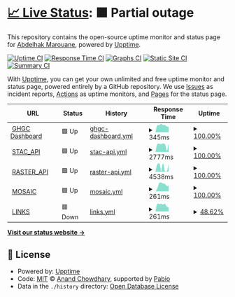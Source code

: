 # [📈 Live Status](https://amarouane-ABDELHAK.github.io/ghgc-services-status): <!--live status--> **🟧 Partial outage**

This repository contains the open-source uptime monitor and status page for [Abdelhak Marouane](https://www.itsc.uah.edu/home/personnel/Abdelhak-Marouane), powered by [Upptime](https://github.com/upptime/upptime).

[![Uptime CI](https://github.com/amarouane-ABDELHAK/ghgc-services-status/workflows/Uptime%20CI/badge.svg)](https://github.com/amarouane-ABDELHAK/ghgc-services-status/actions?query=workflow%3A%22Uptime+CI%22)
[![Response Time CI](https://github.com/amarouane-ABDELHAK/ghgc-services-status/workflows/Response%20Time%20CI/badge.svg)](https://github.com/amarouane-ABDELHAK/ghgc-services-status/actions?query=workflow%3A%22Response+Time+CI%22)
[![Graphs CI](https://github.com/amarouane-ABDELHAK/ghgc-services-status/workflows/Graphs%20CI/badge.svg)](https://github.com/amarouane-ABDELHAK/ghgc-services-status/actions?query=workflow%3A%22Graphs+CI%22)
[![Static Site CI](https://github.com/amarouane-ABDELHAK/ghgc-services-status/workflows/Static%20Site%20CI/badge.svg)](https://github.com/amarouane-ABDELHAK/ghgc-services-status/actions?query=workflow%3A%22Static+Site+CI%22)
[![Summary CI](https://github.com/amarouane-ABDELHAK/ghgc-services-status/workflows/Summary%20CI/badge.svg)](https://github.com/amarouane-ABDELHAK/ghgc-services-status/actions?query=workflow%3A%22Summary+CI%22)

With [Upptime](https://upptime.js.org), you can get your own unlimited and free uptime monitor and status page, powered entirely by a GitHub repository. We use [Issues](https://github.com/amarouane-ABDELHAK/ghgc-services-status/issues) as incident reports, [Actions](https://github.com/amarouane-ABDELHAK/ghgc-services-status/actions) as uptime monitors, and [Pages](https://amarouane-ABDELHAK.github.io/ghgc-services-status) for the status page.

<!--start: status pages-->
<!-- This summary is generated by Upptime (https://github.com/upptime/upptime) -->
<!-- Do not edit this manually, your changes will be overwritten -->
<!-- prettier-ignore -->
| URL | Status | History | Response Time | Uptime |
| --- | ------ | ------- | ------------- | ------ |
| <img alt="" src="https://icons.duckduckgo.com/ip3/earth.gov.ico" height="13"> [GHGC Dashboard](https://earth.gov/ghgcenter) | 🟩 Up | [ghgc-dashboard.yml](https://github.com/amarouane-ABDELHAK/ghgc-services-status/commits/HEAD/history/ghgc-dashboard.yml) | <details><summary><img alt="Response time graph" src="./graphs/ghgc-dashboard/response-time-week.png" height="20"> 345ms</summary><br><a href="https://amarouane-ABDELHAK.github.io/ghgc-services-status/history/ghgc-dashboard"><img alt="Response time 325" src="https://img.shields.io/endpoint?url=https%3A%2F%2Fraw.githubusercontent.com%2Famarouane-ABDELHAK%2Fghgc-services-status%2FHEAD%2Fapi%2Fghgc-dashboard%2Fresponse-time.json"></a><br><a href="https://amarouane-ABDELHAK.github.io/ghgc-services-status/history/ghgc-dashboard"><img alt="24-hour response time 272" src="https://img.shields.io/endpoint?url=https%3A%2F%2Fraw.githubusercontent.com%2Famarouane-ABDELHAK%2Fghgc-services-status%2FHEAD%2Fapi%2Fghgc-dashboard%2Fresponse-time-day.json"></a><br><a href="https://amarouane-ABDELHAK.github.io/ghgc-services-status/history/ghgc-dashboard"><img alt="7-day response time 345" src="https://img.shields.io/endpoint?url=https%3A%2F%2Fraw.githubusercontent.com%2Famarouane-ABDELHAK%2Fghgc-services-status%2FHEAD%2Fapi%2Fghgc-dashboard%2Fresponse-time-week.json"></a><br><a href="https://amarouane-ABDELHAK.github.io/ghgc-services-status/history/ghgc-dashboard"><img alt="30-day response time 325" src="https://img.shields.io/endpoint?url=https%3A%2F%2Fraw.githubusercontent.com%2Famarouane-ABDELHAK%2Fghgc-services-status%2FHEAD%2Fapi%2Fghgc-dashboard%2Fresponse-time-month.json"></a><br><a href="https://amarouane-ABDELHAK.github.io/ghgc-services-status/history/ghgc-dashboard"><img alt="1-year response time 325" src="https://img.shields.io/endpoint?url=https%3A%2F%2Fraw.githubusercontent.com%2Famarouane-ABDELHAK%2Fghgc-services-status%2FHEAD%2Fapi%2Fghgc-dashboard%2Fresponse-time-year.json"></a></details> | <details><summary><a href="https://amarouane-ABDELHAK.github.io/ghgc-services-status/history/ghgc-dashboard">100.00%</a></summary><a href="https://amarouane-ABDELHAK.github.io/ghgc-services-status/history/ghgc-dashboard"><img alt="All-time uptime 100.00%" src="https://img.shields.io/endpoint?url=https%3A%2F%2Fraw.githubusercontent.com%2Famarouane-ABDELHAK%2Fghgc-services-status%2FHEAD%2Fapi%2Fghgc-dashboard%2Fuptime.json"></a><br><a href="https://amarouane-ABDELHAK.github.io/ghgc-services-status/history/ghgc-dashboard"><img alt="24-hour uptime 100.00%" src="https://img.shields.io/endpoint?url=https%3A%2F%2Fraw.githubusercontent.com%2Famarouane-ABDELHAK%2Fghgc-services-status%2FHEAD%2Fapi%2Fghgc-dashboard%2Fuptime-day.json"></a><br><a href="https://amarouane-ABDELHAK.github.io/ghgc-services-status/history/ghgc-dashboard"><img alt="7-day uptime 100.00%" src="https://img.shields.io/endpoint?url=https%3A%2F%2Fraw.githubusercontent.com%2Famarouane-ABDELHAK%2Fghgc-services-status%2FHEAD%2Fapi%2Fghgc-dashboard%2Fuptime-week.json"></a><br><a href="https://amarouane-ABDELHAK.github.io/ghgc-services-status/history/ghgc-dashboard"><img alt="30-day uptime 100.00%" src="https://img.shields.io/endpoint?url=https%3A%2F%2Fraw.githubusercontent.com%2Famarouane-ABDELHAK%2Fghgc-services-status%2FHEAD%2Fapi%2Fghgc-dashboard%2Fuptime-month.json"></a><br><a href="https://amarouane-ABDELHAK.github.io/ghgc-services-status/history/ghgc-dashboard"><img alt="1-year uptime 100.00%" src="https://img.shields.io/endpoint?url=https%3A%2F%2Fraw.githubusercontent.com%2Famarouane-ABDELHAK%2Fghgc-services-status%2FHEAD%2Fapi%2Fghgc-dashboard%2Fuptime-year.json"></a></details>
| <img alt="" src="https://icons.duckduckgo.com/ip3/ghg.center.ico" height="13"> [STAC_API](https://ghg.center/api/stac/_mgmt/ping) | 🟩 Up | [stac-api.yml](https://github.com/amarouane-ABDELHAK/ghgc-services-status/commits/HEAD/history/stac-api.yml) | <details><summary><img alt="Response time graph" src="./graphs/stac-api/response-time-week.png" height="20"> 2777ms</summary><br><a href="https://amarouane-ABDELHAK.github.io/ghgc-services-status/history/stac-api"><img alt="Response time 2892" src="https://img.shields.io/endpoint?url=https%3A%2F%2Fraw.githubusercontent.com%2Famarouane-ABDELHAK%2Fghgc-services-status%2FHEAD%2Fapi%2Fstac-api%2Fresponse-time.json"></a><br><a href="https://amarouane-ABDELHAK.github.io/ghgc-services-status/history/stac-api"><img alt="24-hour response time 3178" src="https://img.shields.io/endpoint?url=https%3A%2F%2Fraw.githubusercontent.com%2Famarouane-ABDELHAK%2Fghgc-services-status%2FHEAD%2Fapi%2Fstac-api%2Fresponse-time-day.json"></a><br><a href="https://amarouane-ABDELHAK.github.io/ghgc-services-status/history/stac-api"><img alt="7-day response time 2777" src="https://img.shields.io/endpoint?url=https%3A%2F%2Fraw.githubusercontent.com%2Famarouane-ABDELHAK%2Fghgc-services-status%2FHEAD%2Fapi%2Fstac-api%2Fresponse-time-week.json"></a><br><a href="https://amarouane-ABDELHAK.github.io/ghgc-services-status/history/stac-api"><img alt="30-day response time 2892" src="https://img.shields.io/endpoint?url=https%3A%2F%2Fraw.githubusercontent.com%2Famarouane-ABDELHAK%2Fghgc-services-status%2FHEAD%2Fapi%2Fstac-api%2Fresponse-time-month.json"></a><br><a href="https://amarouane-ABDELHAK.github.io/ghgc-services-status/history/stac-api"><img alt="1-year response time 2892" src="https://img.shields.io/endpoint?url=https%3A%2F%2Fraw.githubusercontent.com%2Famarouane-ABDELHAK%2Fghgc-services-status%2FHEAD%2Fapi%2Fstac-api%2Fresponse-time-year.json"></a></details> | <details><summary><a href="https://amarouane-ABDELHAK.github.io/ghgc-services-status/history/stac-api">100.00%</a></summary><a href="https://amarouane-ABDELHAK.github.io/ghgc-services-status/history/stac-api"><img alt="All-time uptime 100.00%" src="https://img.shields.io/endpoint?url=https%3A%2F%2Fraw.githubusercontent.com%2Famarouane-ABDELHAK%2Fghgc-services-status%2FHEAD%2Fapi%2Fstac-api%2Fuptime.json"></a><br><a href="https://amarouane-ABDELHAK.github.io/ghgc-services-status/history/stac-api"><img alt="24-hour uptime 100.00%" src="https://img.shields.io/endpoint?url=https%3A%2F%2Fraw.githubusercontent.com%2Famarouane-ABDELHAK%2Fghgc-services-status%2FHEAD%2Fapi%2Fstac-api%2Fuptime-day.json"></a><br><a href="https://amarouane-ABDELHAK.github.io/ghgc-services-status/history/stac-api"><img alt="7-day uptime 100.00%" src="https://img.shields.io/endpoint?url=https%3A%2F%2Fraw.githubusercontent.com%2Famarouane-ABDELHAK%2Fghgc-services-status%2FHEAD%2Fapi%2Fstac-api%2Fuptime-week.json"></a><br><a href="https://amarouane-ABDELHAK.github.io/ghgc-services-status/history/stac-api"><img alt="30-day uptime 100.00%" src="https://img.shields.io/endpoint?url=https%3A%2F%2Fraw.githubusercontent.com%2Famarouane-ABDELHAK%2Fghgc-services-status%2FHEAD%2Fapi%2Fstac-api%2Fuptime-month.json"></a><br><a href="https://amarouane-ABDELHAK.github.io/ghgc-services-status/history/stac-api"><img alt="1-year uptime 100.00%" src="https://img.shields.io/endpoint?url=https%3A%2F%2Fraw.githubusercontent.com%2Famarouane-ABDELHAK%2Fghgc-services-status%2FHEAD%2Fapi%2Fstac-api%2Fuptime-year.json"></a></details>
| <img alt="" src="https://icons.duckduckgo.com/ip3/ghg.center.ico" height="13"> [RASTER_API](https://ghg.center/api/raster/healthz) | 🟩 Up | [raster-api.yml](https://github.com/amarouane-ABDELHAK/ghgc-services-status/commits/HEAD/history/raster-api.yml) | <details><summary><img alt="Response time graph" src="./graphs/raster-api/response-time-week.png" height="20"> 4538ms</summary><br><a href="https://amarouane-ABDELHAK.github.io/ghgc-services-status/history/raster-api"><img alt="Response time 4003" src="https://img.shields.io/endpoint?url=https%3A%2F%2Fraw.githubusercontent.com%2Famarouane-ABDELHAK%2Fghgc-services-status%2FHEAD%2Fapi%2Fraster-api%2Fresponse-time.json"></a><br><a href="https://amarouane-ABDELHAK.github.io/ghgc-services-status/history/raster-api"><img alt="24-hour response time 7123" src="https://img.shields.io/endpoint?url=https%3A%2F%2Fraw.githubusercontent.com%2Famarouane-ABDELHAK%2Fghgc-services-status%2FHEAD%2Fapi%2Fraster-api%2Fresponse-time-day.json"></a><br><a href="https://amarouane-ABDELHAK.github.io/ghgc-services-status/history/raster-api"><img alt="7-day response time 4538" src="https://img.shields.io/endpoint?url=https%3A%2F%2Fraw.githubusercontent.com%2Famarouane-ABDELHAK%2Fghgc-services-status%2FHEAD%2Fapi%2Fraster-api%2Fresponse-time-week.json"></a><br><a href="https://amarouane-ABDELHAK.github.io/ghgc-services-status/history/raster-api"><img alt="30-day response time 4003" src="https://img.shields.io/endpoint?url=https%3A%2F%2Fraw.githubusercontent.com%2Famarouane-ABDELHAK%2Fghgc-services-status%2FHEAD%2Fapi%2Fraster-api%2Fresponse-time-month.json"></a><br><a href="https://amarouane-ABDELHAK.github.io/ghgc-services-status/history/raster-api"><img alt="1-year response time 4003" src="https://img.shields.io/endpoint?url=https%3A%2F%2Fraw.githubusercontent.com%2Famarouane-ABDELHAK%2Fghgc-services-status%2FHEAD%2Fapi%2Fraster-api%2Fresponse-time-year.json"></a></details> | <details><summary><a href="https://amarouane-ABDELHAK.github.io/ghgc-services-status/history/raster-api">100.00%</a></summary><a href="https://amarouane-ABDELHAK.github.io/ghgc-services-status/history/raster-api"><img alt="All-time uptime 100.00%" src="https://img.shields.io/endpoint?url=https%3A%2F%2Fraw.githubusercontent.com%2Famarouane-ABDELHAK%2Fghgc-services-status%2FHEAD%2Fapi%2Fraster-api%2Fuptime.json"></a><br><a href="https://amarouane-ABDELHAK.github.io/ghgc-services-status/history/raster-api"><img alt="24-hour uptime 100.00%" src="https://img.shields.io/endpoint?url=https%3A%2F%2Fraw.githubusercontent.com%2Famarouane-ABDELHAK%2Fghgc-services-status%2FHEAD%2Fapi%2Fraster-api%2Fuptime-day.json"></a><br><a href="https://amarouane-ABDELHAK.github.io/ghgc-services-status/history/raster-api"><img alt="7-day uptime 100.00%" src="https://img.shields.io/endpoint?url=https%3A%2F%2Fraw.githubusercontent.com%2Famarouane-ABDELHAK%2Fghgc-services-status%2FHEAD%2Fapi%2Fraster-api%2Fuptime-week.json"></a><br><a href="https://amarouane-ABDELHAK.github.io/ghgc-services-status/history/raster-api"><img alt="30-day uptime 100.00%" src="https://img.shields.io/endpoint?url=https%3A%2F%2Fraw.githubusercontent.com%2Famarouane-ABDELHAK%2Fghgc-services-status%2FHEAD%2Fapi%2Fraster-api%2Fuptime-month.json"></a><br><a href="https://amarouane-ABDELHAK.github.io/ghgc-services-status/history/raster-api"><img alt="1-year uptime 100.00%" src="https://img.shields.io/endpoint?url=https%3A%2F%2Fraw.githubusercontent.com%2Famarouane-ABDELHAK%2Fghgc-services-status%2FHEAD%2Fapi%2Fraster-api%2Fuptime-year.json"></a></details>
| <img alt="" src="https://icons.duckduckgo.com/ip3/ghg.center.ico" height="13"> [MOSAIC](https://ghg.center/api/raster/mosaic/list) | 🟩 Up | [mosaic.yml](https://github.com/amarouane-ABDELHAK/ghgc-services-status/commits/HEAD/history/mosaic.yml) | <details><summary><img alt="Response time graph" src="./graphs/mosaic/response-time-week.png" height="20"> 261ms</summary><br><a href="https://amarouane-ABDELHAK.github.io/ghgc-services-status/history/mosaic"><img alt="Response time 251" src="https://img.shields.io/endpoint?url=https%3A%2F%2Fraw.githubusercontent.com%2Famarouane-ABDELHAK%2Fghgc-services-status%2FHEAD%2Fapi%2Fmosaic%2Fresponse-time.json"></a><br><a href="https://amarouane-ABDELHAK.github.io/ghgc-services-status/history/mosaic"><img alt="24-hour response time 222" src="https://img.shields.io/endpoint?url=https%3A%2F%2Fraw.githubusercontent.com%2Famarouane-ABDELHAK%2Fghgc-services-status%2FHEAD%2Fapi%2Fmosaic%2Fresponse-time-day.json"></a><br><a href="https://amarouane-ABDELHAK.github.io/ghgc-services-status/history/mosaic"><img alt="7-day response time 261" src="https://img.shields.io/endpoint?url=https%3A%2F%2Fraw.githubusercontent.com%2Famarouane-ABDELHAK%2Fghgc-services-status%2FHEAD%2Fapi%2Fmosaic%2Fresponse-time-week.json"></a><br><a href="https://amarouane-ABDELHAK.github.io/ghgc-services-status/history/mosaic"><img alt="30-day response time 251" src="https://img.shields.io/endpoint?url=https%3A%2F%2Fraw.githubusercontent.com%2Famarouane-ABDELHAK%2Fghgc-services-status%2FHEAD%2Fapi%2Fmosaic%2Fresponse-time-month.json"></a><br><a href="https://amarouane-ABDELHAK.github.io/ghgc-services-status/history/mosaic"><img alt="1-year response time 251" src="https://img.shields.io/endpoint?url=https%3A%2F%2Fraw.githubusercontent.com%2Famarouane-ABDELHAK%2Fghgc-services-status%2FHEAD%2Fapi%2Fmosaic%2Fresponse-time-year.json"></a></details> | <details><summary><a href="https://amarouane-ABDELHAK.github.io/ghgc-services-status/history/mosaic">100.00%</a></summary><a href="https://amarouane-ABDELHAK.github.io/ghgc-services-status/history/mosaic"><img alt="All-time uptime 100.00%" src="https://img.shields.io/endpoint?url=https%3A%2F%2Fraw.githubusercontent.com%2Famarouane-ABDELHAK%2Fghgc-services-status%2FHEAD%2Fapi%2Fmosaic%2Fuptime.json"></a><br><a href="https://amarouane-ABDELHAK.github.io/ghgc-services-status/history/mosaic"><img alt="24-hour uptime 100.00%" src="https://img.shields.io/endpoint?url=https%3A%2F%2Fraw.githubusercontent.com%2Famarouane-ABDELHAK%2Fghgc-services-status%2FHEAD%2Fapi%2Fmosaic%2Fuptime-day.json"></a><br><a href="https://amarouane-ABDELHAK.github.io/ghgc-services-status/history/mosaic"><img alt="7-day uptime 100.00%" src="https://img.shields.io/endpoint?url=https%3A%2F%2Fraw.githubusercontent.com%2Famarouane-ABDELHAK%2Fghgc-services-status%2FHEAD%2Fapi%2Fmosaic%2Fuptime-week.json"></a><br><a href="https://amarouane-ABDELHAK.github.io/ghgc-services-status/history/mosaic"><img alt="30-day uptime 100.00%" src="https://img.shields.io/endpoint?url=https%3A%2F%2Fraw.githubusercontent.com%2Famarouane-ABDELHAK%2Fghgc-services-status%2FHEAD%2Fapi%2Fmosaic%2Fuptime-month.json"></a><br><a href="https://amarouane-ABDELHAK.github.io/ghgc-services-status/history/mosaic"><img alt="1-year uptime 100.00%" src="https://img.shields.io/endpoint?url=https%3A%2F%2Fraw.githubusercontent.com%2Famarouane-ABDELHAK%2Fghgc-services-status%2FHEAD%2Fapi%2Fmosaic%2Fuptime-year.json"></a></details>
| <img alt="" src="https://icons.duckduckgo.com/ip3/ghg.center.ico" height="13"> [LINKS](https://ghg.center/api/raster/urlhealthz) | 🟥 Down | [links.yml](https://github.com/amarouane-ABDELHAK/ghgc-services-status/commits/HEAD/history/links.yml) | <details><summary><img alt="Response time graph" src="./graphs/links/response-time-week.png" height="20"> 261ms</summary><br><a href="https://amarouane-ABDELHAK.github.io/ghgc-services-status/history/links"><img alt="Response time 238" src="https://img.shields.io/endpoint?url=https%3A%2F%2Fraw.githubusercontent.com%2Famarouane-ABDELHAK%2Fghgc-services-status%2FHEAD%2Fapi%2Flinks%2Fresponse-time.json"></a><br><a href="https://amarouane-ABDELHAK.github.io/ghgc-services-status/history/links"><img alt="24-hour response time 155" src="https://img.shields.io/endpoint?url=https%3A%2F%2Fraw.githubusercontent.com%2Famarouane-ABDELHAK%2Fghgc-services-status%2FHEAD%2Fapi%2Flinks%2Fresponse-time-day.json"></a><br><a href="https://amarouane-ABDELHAK.github.io/ghgc-services-status/history/links"><img alt="7-day response time 261" src="https://img.shields.io/endpoint?url=https%3A%2F%2Fraw.githubusercontent.com%2Famarouane-ABDELHAK%2Fghgc-services-status%2FHEAD%2Fapi%2Flinks%2Fresponse-time-week.json"></a><br><a href="https://amarouane-ABDELHAK.github.io/ghgc-services-status/history/links"><img alt="30-day response time 238" src="https://img.shields.io/endpoint?url=https%3A%2F%2Fraw.githubusercontent.com%2Famarouane-ABDELHAK%2Fghgc-services-status%2FHEAD%2Fapi%2Flinks%2Fresponse-time-month.json"></a><br><a href="https://amarouane-ABDELHAK.github.io/ghgc-services-status/history/links"><img alt="1-year response time 238" src="https://img.shields.io/endpoint?url=https%3A%2F%2Fraw.githubusercontent.com%2Famarouane-ABDELHAK%2Fghgc-services-status%2FHEAD%2Fapi%2Flinks%2Fresponse-time-year.json"></a></details> | <details><summary><a href="https://amarouane-ABDELHAK.github.io/ghgc-services-status/history/links">48.62%</a></summary><a href="https://amarouane-ABDELHAK.github.io/ghgc-services-status/history/links"><img alt="All-time uptime 22.21%" src="https://img.shields.io/endpoint?url=https%3A%2F%2Fraw.githubusercontent.com%2Famarouane-ABDELHAK%2Fghgc-services-status%2FHEAD%2Fapi%2Flinks%2Fuptime.json"></a><br><a href="https://amarouane-ABDELHAK.github.io/ghgc-services-status/history/links"><img alt="24-hour uptime 100.00%" src="https://img.shields.io/endpoint?url=https%3A%2F%2Fraw.githubusercontent.com%2Famarouane-ABDELHAK%2Fghgc-services-status%2FHEAD%2Fapi%2Flinks%2Fuptime-day.json"></a><br><a href="https://amarouane-ABDELHAK.github.io/ghgc-services-status/history/links"><img alt="7-day uptime 48.62%" src="https://img.shields.io/endpoint?url=https%3A%2F%2Fraw.githubusercontent.com%2Famarouane-ABDELHAK%2Fghgc-services-status%2FHEAD%2Fapi%2Flinks%2Fuptime-week.json"></a><br><a href="https://amarouane-ABDELHAK.github.io/ghgc-services-status/history/links"><img alt="30-day uptime 22.21%" src="https://img.shields.io/endpoint?url=https%3A%2F%2Fraw.githubusercontent.com%2Famarouane-ABDELHAK%2Fghgc-services-status%2FHEAD%2Fapi%2Flinks%2Fuptime-month.json"></a><br><a href="https://amarouane-ABDELHAK.github.io/ghgc-services-status/history/links"><img alt="1-year uptime 22.21%" src="https://img.shields.io/endpoint?url=https%3A%2F%2Fraw.githubusercontent.com%2Famarouane-ABDELHAK%2Fghgc-services-status%2FHEAD%2Fapi%2Flinks%2Fuptime-year.json"></a></details>

<!--end: status pages-->

[**Visit our status website →**](https://amarouane-ABDELHAK.github.io/ghgc-services-status)

## 📄 License

- Powered by: [Upptime](https://github.com/upptime/upptime)
- Code: [MIT](./LICENSE) © [Anand Chowdhary](https://anandchowdhary.com), supported by [Pabio](https://pabio.com)
- Data in the `./history` directory: [Open Database License](https://opendatacommons.org/licenses/odbl/1-0/)
